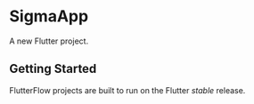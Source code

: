 # SigmaApp

A new Flutter project.

## Getting Started

FlutterFlow projects are built to run on the Flutter _stable_ release.
